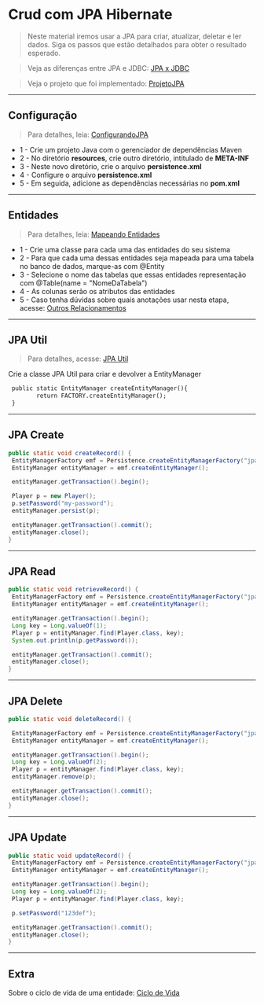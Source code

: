 # Crud com JPA Hibernate

> Neste material iremos usar a JPA para criar, atualizar, deletar e ler
> dados. Siga os passos que estão detalhados para obter o resultado esperado.

> Veja as diferenças entre JPA e JDBC: [JPA x JDBC](/teoria/JPA_x_JDBC.md)

> Veja o projeto que foi implementado: [ProjetoJPA](/src/main/java/org/studies)

---
## Configuração

> Para detalhes, leia: [ConfigurandoJPA](/teoria/ConfigurandoJPA.md)

* 1 - Crie um projeto Java com o gerenciador de dependências Maven
* 2 - No diretório **resources**, crie outro diretório, intitulado de **META-INF**
* 3 - Neste novo diretório, crie o arquivo **persistence.xml**
* 4 - Configure o arquivo **persistence.xml**
* 5 - Em seguida, adicione as dependências necessárias no **pom.xml**


---
## Entidades

> Para detalhes, leia: [Mapeando Entidades](/teoria/MapeandoEntidades.md)

* 1 - Crie uma classe para cada uma das entidades do seu sistema
* 2 - Para que cada uma dessas entidades seja mapeada para uma tabela no banco de dados, marque-as com @Entity
* 3 - Selecione o nome das tabelas que essas entidades representação com @Table(name = "NomeDaTabela")
* 4 - As colunas serão os atributos das entidades
* 5 - Caso tenha dúvidas sobre quais anotações usar nesta etapa, acesse: [Outros Relacionamentos](/teoria/OutrosRelacionamentos.md)


---
## JPA Util

> Para detalhes, acesse: [JPA Util](src/main/java/org/studies/JPAUtil/CreateEntityManeger.java)

Crie a classe JPA Util para criar e devolver a EntityManager

```txt
 public static EntityManager createEntityManager(){
        return FACTORY.createEntityManager();
 }
```


---
## JPA Create

```java
public static void createRecord() {
 EntityManagerFactory emf = Persistence.createEntityManagerFactory("jpa-tutorial");
 EntityManager entityManager = emf.createEntityManager();

 entityManager.getTransaction().begin();

 Player p = new Player();
 p.setPassword("my-password");
 entityManager.persist(p);

 entityManager.getTransaction().commit();
 entityManager.close();
}
```


---
## JPA Read

```java
public static void retrieveRecord() {
 EntityManagerFactory emf = Persistence.createEntityManagerFactory("jpa-tutorial");
 EntityManager entityManager = emf.createEntityManager();

 entityManager.getTransaction().begin();
 Long key = Long.valueOf(1);
 Player p = entityManager.find(Player.class, key);
 System.out.println(p.getPassword());

 entityManager.getTransaction().commit();
 entityManager.close();
}
```


---
## JPA Delete

```java
public static void deleteRecord() {

 EntityManagerFactory emf = Persistence.createEntityManagerFactory("jpa-tutorial");
 EntityManager entityManager = emf.createEntityManager();

 entityManager.getTransaction().begin();
 Long key = Long.valueOf(2);
 Player p = entityManager.find(Player.class, key);
 entityManager.remove(p);

 entityManager.getTransaction().commit();
 entityManager.close();
}
```


---
## JPA Update

```java
public static void updateRecord() {
 EntityManagerFactory emf = Persistence.createEntityManagerFactory("jpa-tutorial");
 EntityManager entityManager = emf.createEntityManager();

 entityManager.getTransaction().begin();
 Long key = Long.valueOf(2);
 Player p = entityManager.find(Player.class, key);

 p.setPassword("123def");

 entityManager.getTransaction().commit();
 entityManager.close();
}
```


---
## Extra

Sobre o ciclo de vida de uma entidade: [Ciclo de Vida](/teoria/CicloDeVida.md)